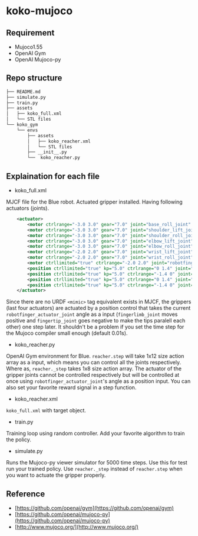 # koko-mujoco

## Requirement
* Mujoco1.55
* OpenAI Gym 
* OpenAI Mujoco-py

## Repo structure
```bash
├── README.md
├── simulate.py
├── train.py
├── assets
│   ├── koko_full.xml
│   └── STL files
└── koko_gym
    └── envs
        ├── assets
        │   ├── koko_reacher.xml
        │   └── STL files
        ├── __init__.py
        └──  koko_reacher.py
```

## Explaination for each file 
* koko_full.xml


MJCF file for the Blue robot. Actuated gripper installed. Having following actuators (joints).
```xml
    <actuator>
        <motor ctrlrange="-3.0 3.0" gear="7.0" joint="base_roll_joint" />
        <motor ctrlrange="-3.0 3.0" gear="7.0" joint="shoulder_lift_joint" />
        <motor ctrlrange="-3.0 3.0" gear="7.0" joint="shoulder_roll_joint" />
        <motor ctrlrange="-3.0 3.0" gear="7.0" joint="elbow_lift_joint" />
        <motor ctrlrange="-3.0 3.0" gear="7.0" joint="elbow_roll_joint" />
        <motor ctrlrange="-2.0 2.0" gear="7.0" joint="wrist_lift_joint" />
        <motor ctrlrange="-2.0 2.0" gear="7.0" joint="wrist_roll_joint" />
        <motor ctrllimited="true" ctrlrange="-2.0 2.0" joint="robotfinger_actuator_joint" />
        <position ctrllimited="true" kp="5.0" ctrlrange="0 1.4" joint="right_fingerlimb_joint" />
        <position ctrllimited="true" kp="5.0" ctrlrange="-1.4 0" joint="right_fingertip_joint" />
        <position ctrllimited="true" kp="5.0" ctrlrange="0 1.4" joint="left_fingerlimb_joint" />
        <position ctrllimited="true" kp="5.0" ctrlrange="-1.4 0" joint="left_fingertip_joint" />
    </actuator>
```
Since there are no URDF `<mimic>` tag equivalent exists in MJCF, the grippers (last four actuators) are actuated by a position control that takes the current `robotfinger_actuator_joint` angle as a input (`fingerlimb_joint` moves positive and `fingertip_joint` goes negative to make the tips paralell each other) one step later. It shouldn't be a problem if you set the time step for the Mujoco compiler small enough (default 0.01s).

* koko_reacher.py


OpenAI Gym environment for Blue. `reacher.step` will take 1x12 size action array as a input, which means you can control all the joints respectively. Where as, `reacher._step` takes 1x8 size action array. The actuator of the gripper joints cannot be controlled respectively but will be controlled at once using `robotfinger_actuator_joint`'s angle as a position input. You can also set your favorite reward signal in a step function.

* koko_reacher.xml


`koko_full.xml` with target object.

* train.py


Training loop using random controller. Add your favorite algorithm to train the policy.

* simulate.py


Runs the Mujoco-py viewer simulator for 5000 time steps. Use this for test run your trained policy. Use `reacher._step` instead of `reacher.step` when you want to actuate the gripper properly.  

## Reference

* [https://github.com/openai/gym](https://github.com/openai/gym)
* [https://github.com/openai/mujoco-py](https://github.com/openai/mujoco-py)
* [http://www.mujoco.org/](http://www.mujoco.org/)
